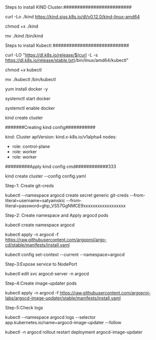 Steps to install KIND Cluster:#########################

curl -Lo ./kind https://kind.sigs.k8s.io/dl/v0.12.0/kind-linux-amd64

chmod +x ./kind

mv ./kind /bin/kind

Steps to install Kubectl ############################

curl -LO "https://dl.k8s.io/release/$(curl -L -s https://dl.k8s.io/release/stable.txt)/bin/linux/amd64/kubectl"

chmod +x kubectl

mv ./kubectl /bin/kubectl


yum install docker -y

systemctl start docker

systemctl enable docker


kind create cluster

#######Creating kind config###########

kind: Cluster
apiVersion: kind.x-k8s.io/v1alpha4
nodes:
- role: control-plane
- role: worker
- role: worker

#########Apply kind config cmd############333

kind create cluster --config config.yaml

Step-1: Create git-creds

kubectl --namespace argocd create secret generic git-creds --from-literal=username=satyamskic --from-literal=password=ghp_VS57GgNMCE9xxxxxxxxxxxxxxxxxx


Step-2: Create namespace and Apply argocd pods

kubectl create namespace argocd

kubectl apply -n argocd -f https://raw.githubusercontent.com/argoproj/argo-cd/stable/manifests/install.yaml

kubectl config set-context --current --namespace=argocd

Step-3:Expose service to NodePort

kubectl edit svc argocd-server -n argocd

Step-4:Create image-updater pods

kubectl apply -n argocd -f https://raw.githubusercontent.com/argoproj-labs/argocd-image-updater/stable/manifests/install.yaml

Step-5:Check logs

kubectl --namespace argocd logs --selector app.kubernetes.io/name=argocd-image-updater --follow

kubectl -n argocd rollout restart deployment argocd-image-updater
